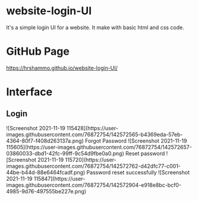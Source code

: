 # website-login-UI
It's a simple login UI for a website. It make with basic html and css code.
# GitHub Page
https://hrshammo.github.io/website-login-UI/
# Interface
<h2> Login </h2>
![Screenshot 2021-11-19 115428](https://user-images.githubusercontent.com/76872754/142572565-b4369eda-57eb-4364-80f7-f408d263137a.png)
Forgot Password
![Screenshot 2021-11-19 115605](https://user-images.githubusercontent.com/76872754/142572657-03860033-dbd1-42fc-99ff-9c54d9fbe0a0.png)
Reset password
![Screenshot 2021-11-19 115720](https://user-images.githubusercontent.com/76872754/142572762-d42dfc77-c001-44be-b44d-88e6464fcadf.png)
Password reset
successfully
![Screenshot 2021-11-19 115847](https://user-images.githubusercontent.com/76872754/142572904-e918e8bc-bcf0-4985-9d76-497555be227e.png)
